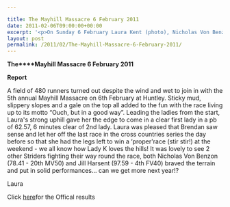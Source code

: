```yaml
---

title: The Mayhill Massacre 6 February 2011
date: 2011-02-06T09:00:00+00:00
excerpt: '<p>On Sunday 6 February Laura Kent (photo), Nicholas Von Benzon and Jill Harsent represented the Striders in the 5th annual Mayhill Massacre at Huntley. See the report to find out how they got on The Mayhill Massacre Report</p>'
layout: post
permalink: /2011/02/The-Mayhill-Massacre-6-February-2011/
---
```

**The****Mayhill Massacre 6 February 2011**

**Report**

A field of 480 runners turned out despite the wind and wet to join in with the 5th annual Mayhill Massacre on 6th February at Huntley. Sticky mud, slippery slopes and a gale on the top all added to the fun with the race living up to its motto &#8220;Ouch, but in a good way&#8221;. Leading the ladies from the start, Laura's strong uphill gave her the edge to come in a clear first lady in a pb of 62.57, 6 minutes clear of 2nd lady. Laura was pleased that Brendan saw sense and let her off the last race in the cross countries series the day before so that she had the legs left to win a &#8216;proper'race (stir stir!) at the weekend - we all know how Lady K loves the hills! It was lovely to see 2 other Striders fighting their way round the race, both Nicholas Von Benzon (78.41 - 20th MV50) and Jill Harsent (97.59 - 4th FV40) braved the terrain and put in solid performances&#8230; can we get more next year!? 

Laura

Click <a href="http://www.mayhillmassacre.co.uk/images/provisional_results_2011.pdf" target="_blank" rel="nofollow">here</a>for the Offical results